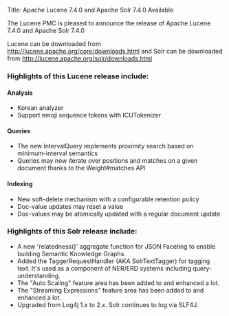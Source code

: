 Title: Apache Lucene 7.4.0 and Apache Solr 7.4.0 Available

The Lucene PMC is pleased to announce the release of Apache Lucene 7.4.0 and Apache Solr 7.4.0

Lucene can be downloaded from <http://lucene.apache.org/core/downloads.html>
and Solr can be downloaded from <http://lucene.apache.org/solr/downloads.html>

### Highlights of this Lucene release include:

#### Analysis

 * Korean analyzer
 * Support emoji sequence tokens with ICUTokenizer

#### Queries

 * The new IntervalQuery implements proximity search based on minimum-interval semantics
 * Queries may now iterate over positions and matches on a given document thanks to the Weight#matches API

#### Indexing

 * New soft-delete mechanism with a configurable retention policy
 * Doc-value updates may reset a value
 * Doc-values may be atomically updated with a regular document update

### Highlights of this Solr release include:

 * A new 'relatedness()' aggregate function for JSON Faceting to enable building Semantic Knowledge Graphs.
 * Added the TaggerRequestHandler (AKA SolrTextTagger) for tagging text. It's used as a component of NER/ERD systems including query-understanding.
 * The "Auto Scaling" feature area has been added to and enhanced a lot.
 * The "Streaming Expressions" feature area has been added to and enhanced a lot.
 * Upgraded from Log4j 1.x to 2.x.  Solr continues to log via SLF4J.

